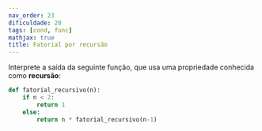 ```yaml
---
nav_order: 23
dificuldade: 20
tags: [cond, func]
mathjax: true
title: Fatorial por recursão
---
```


Interprete a saída da seguinte função, que usa uma propriedade conhecida como **recursão**:
```python
def fatorial_recursivo(n):
    if n < 2:
        return 1
    else:
        return n * fatorial_recursivo(n-1)
```
